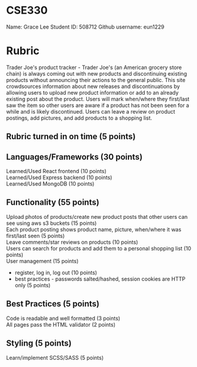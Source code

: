 # CSE330

Name: Grace Lee
Student ID: 508712
Github username: eun1229

# Rubric

Trader Joe's product tracker - Trader Joe's (an American grocery store chain) is always coming out with new products and discontinuing existing products without announcing their actions to the general public. This site crowdsources information about new releases and discontinuations by allowing users to upload new product information or add to an already existing post about the product. Users will mark when/where they first/last saw the item so other users are aware if a product has not been seen for a while and is likely discontinued. Users can leave a review on product postings, add pictures, and add products to a shopping list.

## Rubric turned in on time (5 points)

## Languages/Frameworks (30 points)

Learned/Used React frontend (10 points)<br>
Learned/Used Express backend (10 points)<br>
Learned/Used MongoDB (10 points)<br>

## Functionality (55 points)

Upload photos of products/create new product posts that other users can see using aws s3 buckets (15 points)<br>
Each product posting shows product name, picture, when/where it was first/last seen (5 points)<br>
Leave comments/star reviews on products (10 points)<br>
Users can search for products and add them to a personal shopping list (10 points)<br>
User management (15 points)<br>
  - register, log in, log out (10 points)
  - best practices - passwords salted/hashed, session cookies are HTTP only (5 points)<br>

## Best Practices (5 points)

Code is readable and well formatted (3 points)<br>
All pages pass the HTML validator (2 points)<br>

## Styling (5 points)

Learn/implement SCSS/SASS (5 points)<br>

